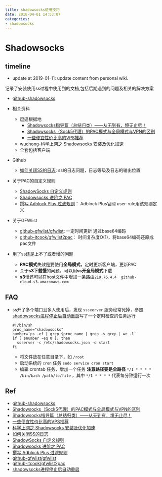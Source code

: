 ```yaml
---
title: shadowsocks使用技巧
date: 2018-04-01 14:53:07
categories:
- shadowsocks
---
```


# Shadowsocks

## timeline

* update at 2019-01-11: update content from personal wiki.

记录了安装使用ss过程中使用到的文档,包括后期遇到的问题及相关的解决方案

<!-- more -->

* [github-shadowsocks][1]
* 相关资料
  * 逗逼根据地
    * [Shadowsocks指导篇（总结归类）——从无到有，境无止尽！][3]
    * [Shadowsocks（Sock5代理）的PAC模式与全局模式与VPN的区别][2]
    * [一些便宜性价比高的VPS推荐][4]
  * [wuchong-科学上网之 Shadowsocks 安装及优化加速][5]
  * 全套包括客户端

* Github
  * [如何关闭SS的日志][6]: ss的日志问题，日志等级及日志的输出位置
* 关于PAC的自定义规则
  * [ShadowSocks 自定义规则][7]
  * [Shadowsocks 进阶之 PAC][8]
  * [撰写 Adblock Plus 过滤规则][9]： Adblock Plus官网 user-rule用该规则定义
* 关于GFWlist
  * [github-gfwlist/gfwlist][10]: 一定时间更新 通过base64编码
  * [github-itcook/gfwlist2pac][11]： 时间复杂度O(1)，将base64编码还原成pac文件
* 用了ss还是上不了或者慢的问题
  * **PAC模式**失效是要使用**全局模式**，定时更新客户端，更新PAC
  * 关于**s3下载慢**的问题，可以用**ss开全局模式**下载
  * **s3**慢还可以在host文件中增加一条路由`219.76.4.4  github-cloud.s3.amazonaws.com`

## FAQ

* ss开了多个端口且多人使用后，发现 `ssseerver` 服务经常死掉，参照[shadowsocks进程停止后自动重启][12]写了一个定时检查的任务运行

  ```shell
  #!/bin/sh
  proc_name="shadowsocks"
  number=`ps -ef | grep $proc_name | grep -v grep | wc -l`
  if [ $number -eq 0 ]; then
    ssserver -c /etc/shadowsocks.json -d start
  fi
  ```

  * 将文件放在任意目录下，如 `/root`
  * 启动系统的 `cron` 任务 `sudo service cron start`
  * 编辑 crontab 任务，增加一个任务 **注意路径要是全路径** `*/1 * * * * /bin/bash /path/to/file` ，其中 `*/1 * * * *` 代表每分钟运行一次

## Ref

* [github-shadowsocks][1]
* [Shadowsocks（Sock5代理）的PAC模式与全局模式与VPN的区别][2]
* [Shadowsocks指导篇（总结归类）——从无到有，境无止尽！][3]
* [一些便宜性价比高的VPS推荐][4]
* [科学上网之 Shadowsocks 安装及优化加速][5]
* [如何关闭SS的日志][6]
* [ShadowSocks 自定义规则][7]
* [Shadowsocks 进阶之 PAC][8]
* [撰写 Adblock Plus 过滤规则][9]
* [github-gfwlist/gfwlist][10]
* [github-itcook/gfwlist2pac][11]
* [shadowsocks进程停止后自动重启][12]

[1]: https://github.com/shadowsocks/shadowsocks/tree/master
[2]: https://doub.io/ss-jc9/
[3]: https://doub.io/ss-jc26/
[4]: https://doub.io/vps-tj/
[5]: http://wuchong.me/blog/2015/02/02/shadowsocks-install-and-optimize/
[6]: https://github.com/shadowsocks/shadowsocks/issues/682
[7]: http://honglu.me/2015/06/26/ShadowSocks%E8%87%AA%E5%AE%9A%E4%B9%89%E8%A7%84%E5%88%99/
[8]: https://www.zybuluo.com/yiranphp/note/632963
[9]: https://adblockplus.org/zh_CN/filters
[10]: https://github.com/gfwlist/gfwlist
[11]: https://github.com/itcook/gfwlist2pac
[12]: http://aircjm.com/2016/10/17/linux-timer-task-instance-shadowsocks-process-automatically-restarts-after-stopping/
